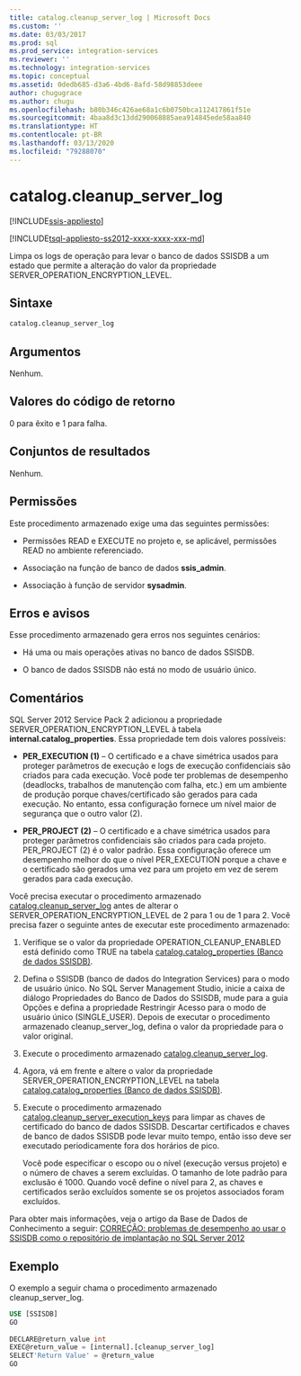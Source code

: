 ```yaml
---
title: catalog.cleanup_server_log | Microsoft Docs
ms.custom: ''
ms.date: 03/03/2017
ms.prod: sql
ms.prod_service: integration-services
ms.reviewer: ''
ms.technology: integration-services
ms.topic: conceptual
ms.assetid: 0dedb685-d3a6-4bd6-8afd-58d98853deee
author: chugugrace
ms.author: chugu
ms.openlocfilehash: b80b346c426ae68a1c6b0750bca112417861f51e
ms.sourcegitcommit: 4baa8d3c13dd290068885aea914845ede58aa840
ms.translationtype: HT
ms.contentlocale: pt-BR
ms.lasthandoff: 03/13/2020
ms.locfileid: "79288070"
---
```

# <a name="catalogcleanup_server_log"></a>catalog.cleanup_server_log 

[!INCLUDE[ssis-appliesto](../../includes/ssis-appliesto-ssvrpluslinux-asdb-asdw-xxx.md)]


[!INCLUDE[tsql-appliesto-ss2012-xxxx-xxxx-xxx-md](../../includes/tsql-appliesto-ss2012-xxxx-xxxx-xxx-md.md)]

  Limpa os logs de operação para levar o banco de dados SSISDB a um estado que permite a alteração do valor da propriedade SERVER_OPERATION_ENCRYPTION_LEVEL.  
  
## <a name="syntax"></a>Sintaxe  
  
```sql
catalog.cleanup_server_log  
```  
  
## <a name="arguments"></a>Argumentos  
 Nenhum.  
  
## <a name="return-code-values"></a>Valores do código de retorno  
 0 para êxito e 1 para falha.  
  
## <a name="result-sets"></a>Conjuntos de resultados  
 Nenhum.  
  
## <a name="permissions"></a>Permissões  
 Este procedimento armazenado exige uma das seguintes permissões:  
  
-   Permissões READ e EXECUTE no projeto e, se aplicável, permissões READ no ambiente referenciado.  
  
-   Associação na função de banco de dados **ssis_admin**.  
  
-   Associação à função de servidor **sysadmin**.  
  
## <a name="errors-and-warnings"></a>Erros e avisos  
 Esse procedimento armazenado gera erros nos seguintes cenários:  
  
-   Há uma ou mais operações ativas no banco de dados SSISDB.  
  
-   O banco de dados SSISDB não está no modo de usuário único.  
  
## <a name="remarks"></a>Comentários  
 SQL Server 2012 Service Pack 2 adicionou a propriedade SERVER_OPERATION_ENCRYPTION_LEVEL à tabela **internal.catalog_properties**. Essa propriedade tem dois valores possíveis:  
  
-   **PER_EXECUTION (1)** – O certificado e a chave simétrica usados para proteger parâmetros de execução e logs de execução confidenciais são criados para cada execução. Você pode ter problemas de desempenho (deadlocks, trabalhos de manutenção com falha, etc.) em um ambiente de produção porque chaves/certificado são gerados para cada execução. No entanto, essa configuração fornece um nível maior de segurança que o outro valor (2).  
  
-   **PER_PROJECT (2)** – O certificado e a chave simétrica usados para proteger parâmetros confidenciais são criados para cada projeto. PER_PROJECT (2) é o valor padrão. Essa configuração oferece um desempenho melhor do que o nível PER_EXECUTION porque a chave e o certificado são gerados uma vez para um projeto em vez de serem gerados para cada execução.  
  
 Você precisa executar o procedimento armazenado [catalog.cleanup_server_log](../../integration-services/system-stored-procedures/catalog-cleanup-server-log.md) antes de alterar o SERVER_OPERATION_ENCRYPTION_LEVEL de 2 para 1 ou de 1 para 2. Você precisa fazer o seguinte antes de executar este procedimento armazenado:  
  
1.  Verifique se o valor da propriedade OPERATION_CLEANUP_ENABLED está definido como TRUE na tabela [catalog.catalog_properties &#40;Banco de dados SSISDB&#41;](../../integration-services/system-views/catalog-catalog-properties-ssisdb-database.md).  
  
2.  Defina o SSISDB (banco de dados do Integration Services) para o modo de usuário único. No SQL Server Management Studio, inicie a caixa de diálogo Propriedades do Banco de Dados do SSISDB, mude para a guia Opções e defina a propriedade Restringir Acesso para o modo de usuário único (SINGLE_USER). Depois de executar o procedimento armazenado cleanup_server_log, defina o valor da propriedade para o valor original.  
  
3.  Execute o procedimento armazenado [catalog.cleanup_server_log](../../integration-services/system-stored-procedures/catalog-cleanup-server-log.md).  
  
4.  Agora, vá em frente e altere o valor da propriedade SERVER_OPERATION_ENCRYPTION_LEVEL na tabela [catalog.catalog_properties &#40;Banco de dados SSISDB&#41;](../../integration-services/system-views/catalog-catalog-properties-ssisdb-database.md).  
  
5.  Execute o procedimento armazenado [catalog.cleanup_server_execution_keys](../../integration-services/system-stored-procedures/catalog-cleanup-server-execution-keys.md) para limpar as chaves de certificado do banco de dados SSISDB. Descartar certificados e chaves de banco de dados SSISDB pode levar muito tempo, então isso deve ser executado periodicamente fora dos horários de pico.  
  
     Você pode especificar o escopo ou o nível (execução versus projeto) e o número de chaves a serem excluídas. O tamanho de lote padrão para exclusão é 1000. Quando você define o nível para 2, as chaves e certificados serão excluídos somente se os projetos associados foram excluídos.  
  
 Para obter mais informações, veja o artigo da Base de Dados de Conhecimento a seguir: [CORREÇÃO: problemas de desempenho ao usar o SSISDB como o repositório de implantação no SQL Server 2012](https://support.microsoft.com/kb/2972285)  
  
## <a name="example"></a>Exemplo  
 O exemplo a seguir chama o procedimento armazenado cleanup_server_log.  
  
```sql  
USE [SSISDB]  
GO  
  
DECLARE@return_value int  
EXEC@return_value = [internal].[cleanup_server_log]  
SELECT'Return Value' = @return_value  
GO   
```  
  
  
